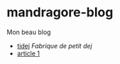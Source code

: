 # mandragore-blog

Mon beau blog

- [tidej](/tidej) *Fabrique de petit dej*
- [article 1](/article-1)
